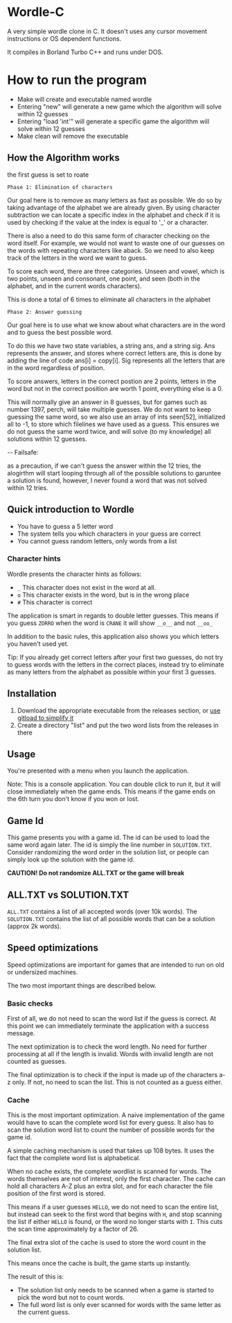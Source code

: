 # Wordle-C

A very simple wordle clone in C.
It doesn't uses any cursor movement instructions or OS dependent functions.

It compiles in Borland Turbo C++ and runs under DOS.

# How to run the program

- Make will create and executable named wordle
- Entering "new" will generate a new game which the algorithm will solve within 12 guesses
- Entering "load 'int'" will generate a specific game the algorithm will solve within 12 guesses
- Make clean will remove the executable

## How the Algorithm works
the first guess is set to roate

    Phase 1: Elimination of characters

Our goal here is to remove as many letters as fast as possible. We do so by taking advantage of the 
alphabet we are already given. By using character subtraction we can locate a specific index in the 
alphabet and check if it is used by checking if the value at the index is equal to '_' or a character.

There is also a need to do this same form of character checking on the word itself. For example, we would
not want to waste one of our guesses on the words with repeating characters like aback. So we need to also 
keep track of the letters in the word we want to guess.

To score each word, there are three categories. Unseen and vowel, which is two points, unseen and consonant, 
one point, and seen (both in the alphabet, and in the current words characters).

This is done a total of 6 times to eliminate all characters in the alphabet

    Phase 2: Answer guessing

Our goal here is to use what we know about what characters are in the word and to guess the best possible word.

To do this we have two state variables, a string ans, and a string sig. Ans represents the answer, and stores where
correct letters are, this is done by adding the line of code ans[i] = copy[i]. Sig represents all the letters that 
are in the word regardless of position.

To score answers, letters in the correct postion are 2 points, letters in the word but not in the correct position are 
worth 1 point, everything else is a 0.

This will normally give an answer in 8 guesses, but for games such as number 1397, perch, will take multiple guesses. We do 
not want to keep guessing the same word, so we also use an array of ints seen[52], initialized all to -1, to store 
which filelines we have used as a guess. This ensures we do not guess the same word twice, and will solve (to my knowledge)
all solutions within 12 guesses.

-- Failsafe:

as a precaution, if we can't guess the answer within the 12 tries, the alogirthm will start looping through all of the possible
solutions to garuntee a solution is found, however, I never found a word that was not solved within 12 tries.


## Quick introduction to Wordle

- You have to guess a 5 letter word
- The system tells you which characters in your guess are correct
- You cannot guess random letters, only words from a list

### Character hints

Wordle presents the character hints as follows:

- `_` This character does not exist in the word at all.
- `o` This character exists in the word, but is in the wrong place
- `#` This character is correct

The application is smart in regards to double letter guesses.
This means if you guess `ZORRO` when the word is `CRANE` it will show `__o__` and not `__oo_`

In addition to the basic rules,
this application also shows you which letters you haven't used yet.

Tip: If you already get correct letters after your first two guesses,
do not try to guess words with the letters in the correct places,
instead try to eliminate as many letters from the alphabet as possible within your first 3 guesses.

## Installation

1. Download the appropriate executable from the releases section, or [use gitload to simplify it](https://gitload.net/AyrA/Wordle-C)
2. Create a directory "list" and put the two word lists from the releases in there

## Usage

You're presented with a menu when you launch the application.

Note: This is a console application.
You can double click to run it, but it will close immediately when the game ends.
This means if the game ends on the 6th turn you don't know if you won or lost.

## Game Id

This game presents you with a game id. The id can be used to load the same word again later.
The id is simply the line number in `SOLUTION.TXT`.
Consider randomizing the word order in the solution list,
or people can simply look up the solution with the game id.

**CAUTION! Do not randomize ALL.TXT or the game will break**

## ALL.TXT vs SOLUTION.TXT

`ALL.TXT` contains a list of all accepted words (over 10k words).
The `SOLUTION.TXT` contains the list of all possible words that can be a solution (approx 2k words).

## Speed optimizations

Speed optimizations are important for games that are intended to run on old or undersized machines.

The two most important things are described below.

### Basic checks

First of all, we do not need to scan the word list if the guess is correct.
At this point we can immediately terminate the application with a success message.

The next optimization is to check the word length.
No need for further processing at all if the length is invalid.
Words with invalid length are not counted as guesses.

The final optimization is to check if the input is made up of the characters a-z only.
If not, no need to scan the list. This is not counted as a guess either.

### Cache

This is the most important optimization.
A naive implementation of the game would have to scan the complete word list for every guess.
It also has to scan the solution word list to count the number of possible words for the game id.

A simple caching mechanism is used that takes up 108 bytes.
It uses the fact that the complete word list is alphabetical.

When no cache exists, the complete wordlist is scanned for words.
The words themselves are not of interest, only the first character.
The cache can hold all characters A-Z plus an extra slot,
and for each character the file position of the first word is stored.

This means if a user guesses `HELLO`, we do not need to scan the entire list,
but instead can seek to the first word that begins with `H`,
and stop scanning the list if either `HELLO` is found, or the word no longer starts with `I`.
This cuts the scan time approximately by a factor of 26.

The final extra slot of the cache is used to store the word count in the solution list.

This means once the cache is built, the game starts up instantly.

The result of this is:

- The solution list only needs to be scanned when a game is started to pick the word but not to count words.
- The full word list is only ever scanned for words with the same letter as the current guess.



